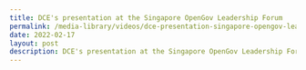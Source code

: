 ```yaml
---
title: DCE's presentation at the Singapore OpenGov Leadership Forum
permalink: /media-library/videos/dce-presentation-singapore-opengov-leadership-forum
date: 2022-02-17
layout: post
description: DCE's presentation at the Singapore OpenGov Leadership Forum
---
```

